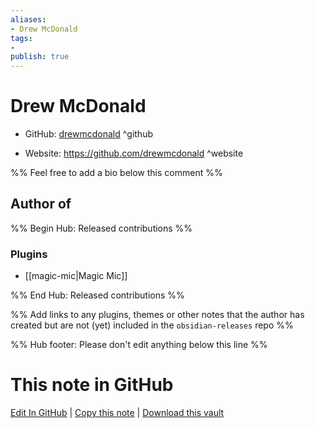 ```yaml
---
aliases:
- Drew McDonald
tags:
- 
publish: true
---
```


# Drew McDonald

- GitHub: [drewmcdonald](https://github.com/drewmcdonald/) ^github
<!-- - Discord: `@` ^discord-->
- Website: <https://github.com/drewmcdonald> ^website
<!-- - [[Publish sites|Publish site]]: <https://> ^publish-->

%% Feel free to add a bio below this comment %%


## Author of

%% Begin Hub: Released contributions %%
### Plugins
- [[magic-mic|Magic Mic]]

%% End Hub: Released contributions %%

%% Add links to any plugins, themes or other notes that the author has created but are not (yet) included in the `obsidian-releases` repo %%

<!--
### Unlisted plugins
-->

<!--
### Others
-->

<!--
## Sponsor this author
-->

<!-- - [[GitHub sponsors]]: [Sponsor @drewmcdonald on GitHub Sponsors](https://github.com/sponsors/drewmcdonald) ^github-sponsor-->
<!-- - [[Buy me a coffee]]: <https://> ^buy-me-a-coffee-->
<!-- - [[PayPal]]: <https://> ^paypal-->
<!-- - [[Patreon]]: <https://> ^patreon-->

<!--
## Follow this author
-->

<!-- - [[YouTube Channels|On YouTube]]: <https://> ^youtube-->
<!-- - Twitter: <https://> ^twitter-->
<!-- - ... -->

%% Hub footer: Please don't edit anything below this line %%

# This note in GitHub

<span class="git-footer">[Edit In GitHub](https://github.dev/obsidian-community/obsidian-hub/blob/main/01%20-%20Community/People/drewmcdonald.md "git-hub-edit-note") | [Copy this note](https://raw.githubusercontent.com/obsidian-community/obsidian-hub/main/01%20-%20Community/People/drewmcdonald.md "git-hub-copy-note") | [Download this vault](https://github.com/obsidian-community/obsidian-hub/archive/refs/heads/main.zip "git-hub-download-vault") </span>
